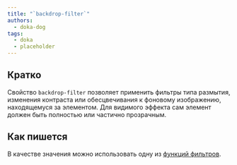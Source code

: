 ```yaml
---
title: "`backdrop-filter`"
authors:
  - doka-dog
tags:
  - doka
  - placeholder
---
```


## Кратко

Свойство `backdrop-filter` позволяет применить фильтры типа размытия, изменения контраста или обесцвечивания к фоновому изображению, находящемуся за элементом. Для видимого эффекта сам элемент должен быть полностью или частично прозрачным.

## Как пишется

В качестве значения можно использовать одну из [функций фильтров](/css/filter-functions).
